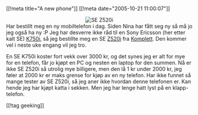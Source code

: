[[!meta  title="A new phone"]]
[[!meta  date="2005-10-21 11:00:07"]]
<div align="center"><img src="http://stuff.sakarias.net//se_z520.jpg" alt="SE Z520i"  /></div>
Har bestillt meg en ny mobiltelefon i dag. Siden Nina har fått seg ny så må jo jeg også ha ny :P Jeg har desverre ikke råd til en Sony Ericsson (her etter kalt SE) <a href="http://amobil.no/art.php?artikkelid=16475&side=1">K750i</a>, så jeg bestillte meg en SE <a href="http://amobil.no/art.php?artikkelid=16767">Z520i</a> fra <a href="http://www.komplett.no">Komplett</a>. Den kommer vel i neste uke engang vil jeg tro.

En SE K750i koster fort vekk over 3000 kr, og det synes jeg er alt for mye for en telefon, får jo kjøpt en PC og nesten en laptop for den summen. Nå er ikke SE Z520i så utrolig mye billigere, men den lå 1 kr under 2000 kr,  jeg føler at 2000 kr er maks grense for kjøp av en ny telefon. Har ikke funnet så mange tester av SE Z520i, så jeg aner ikke hvordan denne telefonen er. Kan hende jeg har kjøpt katta i sekken. Men jeg har lenge hatt lyst på en klapp-telefon.

[[!tag  geeking]]